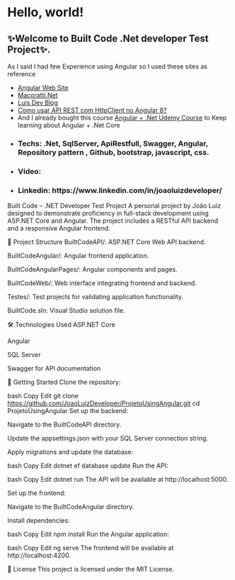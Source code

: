 <h1>Hello, world!</h1>
<h2> ✨Welcome to Built Code .Net developer Test Project✨.</h2>
<p> As I said I had few Experience using Angular so I used these sites as reference</p>
<ul>
  <li><a href='https://angular.io/'>Angular Web Site</a></li>
  <li><a href='http://www.macoratti.net/19/10/ang7_apinc1.htm'>Macoratti.Net</a></li>
  <li><a href='https://www.luisdev.com.br/2020/07/30/asp-net-core-signalr-e-angular-8-criando-um-painel-de-cotacoes-de-acoes-com-dados-em-tempo-real/'>Luis Dev Blog</a></li>
  <li><a href='https://www.ramosdainformatica.com.br/programacao/angularjs/como-usar-api-rest-com-httpclient-no-angular-8/'>Como usar API REST com HttpClient no Angular 8?</a></li>
  <li>And I already bought this course <a href="https://www.udemy.com/course/build-an-app-with-aspnet-core-and-angular-from-scratch/">Angular + .Net Udemy Course</a> to Keep learning about Angular + .Net Core</li>
</ul>

+ <h3> Techs: .Net, SqlServer, ApiRestfull, Swagger, Angular, Repository pattern , Github, bootstrap, javascript, css.
+ <h3> Vídeo:  </h3>
+ <h3> Linkedin: https://www.linkedin.com/in/joaoluizdeveloper/ </h3>



Built Code – .NET Developer Test Project
A personal project by João Luiz designed to demonstrate proficiency in full-stack development using ASP.NET Core and Angular. The project includes a RESTful API backend and a responsive Angular frontend.

📁 Project Structure
BuiltCodeAPI/: ASP.NET Core Web API backend.

BuiltCodeAngular/: Angular frontend application.

BuiltCodeAngularPages/: Angular components and pages.

BuiltCodeWeb/: Web interface integrating frontend and backend.

Testes/: Test projects for validating application functionality.

BuiltCode.sln: Visual Studio solution file.

🛠️ Technologies Used
ASP.NET Core

Angular

SQL Server

Swagger for API documentation

🚀 Getting Started
Clone the repository:

bash
Copy
Edit
git clone https://github.com/JoaoLuizDeveloper/ProjetoUsingAngular.git
cd ProjetoUsingAngular
Set up the backend:

Navigate to the BuiltCodeAPI directory.

Update the appsettings.json with your SQL Server connection string.

Apply migrations and update the database:

bash
Copy
Edit
dotnet ef database update
Run the API:

bash
Copy
Edit
dotnet run
The API will be available at http://localhost:5000.

Set up the frontend:

Navigate to the BuiltCodeAngular directory.

Install dependencies:

bash
Copy
Edit
npm install
Run the Angular application:

bash
Copy
Edit
ng serve
The frontend will be available at http://localhost:4200.

📄 License
This project is licensed under the MIT License.
